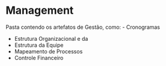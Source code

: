 # Management
Pasta contendo os artefatos de Gestão, como: - Cronogramas
- Estrutura Organizacional e da 
- Estrutura da Equipe
- Mapeamento de Processos
- Controle Financeiro